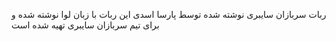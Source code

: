ربات سربازان سایبری نوشته شده توسط پارسا اسدی 
این ربات با زبان لوا نوشته شده و برای تیم سربازان سایبری تهیه شده است 


